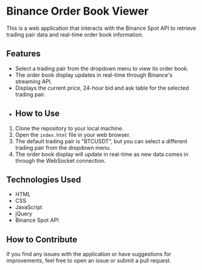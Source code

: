 # Binance Order Book Viewer

This is a web application that interacts with the Binance Spot API to retrieve trading pair data and real-time order book information.

## Features

- Select a trading pair from the dropdown menu to view its order book.
- The order book display updates in real-time through Binance's streaming API.
- Displays the current price, 24-hour bid and ask table for the selected trading pair.
- ## How to Use

1. Clone the repository to your local machine.
2. Open the `index.html` file in your web browser.
3. The default trading pair is "BTCUSDT", but you can select a different trading pair from the dropdown menu.
4. The order book display will update in real-time as new data comes in through the WebSocket connection.

## Technologies Used

- HTML
- CSS
- JavaScript
- jQuery
- Binance Spot API

## How to Contribute

If you find any issues with the application or have suggestions for improvements, feel free to open an issue or submit a pull request.
